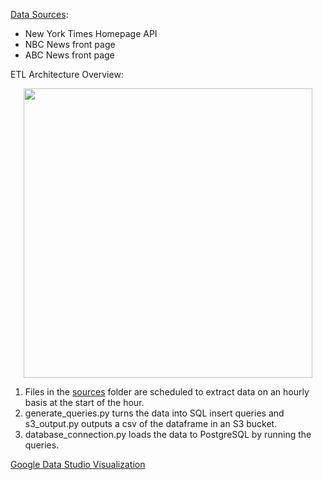[Data Sources](https://github.com/dhruvi-9/news-headlines/tree/main/sources):
- New York Times Homepage API
- NBC News front page 
- ABC News front page

ETL Architecture Overview:

  <p align="center">
  <img width="462" height="463" src="https://user-images.githubusercontent.com/100179105/224434483-92460a1a-2393-4d31-884e-680ceb796946.png">
  </p>

  1. Files in the [sources](https://github.com/dhruvi-9/news-headlines/tree/main/sources) folder are scheduled to extract data on an hourly basis at the start of the hour.
  2. generate_queries.py turns the data into SQL insert queries and s3_output.py outputs a csv of the dataframe in an S3 bucket.
  3. database_connection.py loads the data to PostgreSQL by running the queries. 

[Google Data Studio Visualization](https://lookerstudio.google.com/u/0/reporting/214b0ce7-0ee1-4702-9ded-160814a080a0/page/qA9CD)
